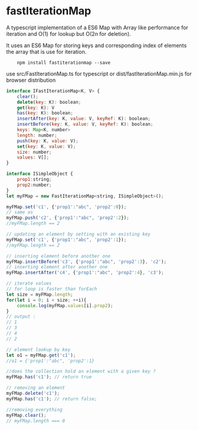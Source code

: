 # fastIterationMap
A typescript implementation of a ES6 Map with Array like performance for iteration and O(1) for lookup but O(2n for deletion).

It uses an ES6 Map for storing keys and corresponding index of elements the array that is use for iteration.


```shell
    npm install fastiterationmap --save
```

use src/FastIterationMap.ts for typescript 
or dist/fastIterationMap.min.js for browser distribution



```javascript
interface IFastIterationMap<K, V> {
    clear();
    delete(key: K): boolean;
    get(key: K): V
    has(key: K): boolean;
    insertAfter(key: K, value: V, keyRef: K): boolean;
    insertBefore(key: K, value: V, keyRef: K): boolean;
    keys: Map<K, number>
    length: number;
    push(key: K, value: V);
    set(key: K, value: V);
    size: number;
    values: V[];
}
```

```javascript
interface ISimpleObject {
    prop1:string;
    prop2:number;
}
let myFMap = new FastIterationMap<string, ISimpleObject>();

myFMap.set('c1', {'prop1':"abc", 'prop2':0});
// same as 
myFMap.push('c2', {'prop1':"abc", 'prop2':2});
//myFMap.length == 2

// updating an element by setting with an existing key
myFMap.set('c1', {'prop1':"abc", 'prop2':1});
//myFMap.length == 2

// inserting element before another one 
myFMap.insertBefore('c3', {'prop1':"abc", 'prop2':3}, 'c2');
// inserting element after another one 
myFMap.insertAfter('c4', {'prop1':"abc", 'prop2':4}, 'c3');

// iterate values
// for loop is faster than forEach
let size = myFMap.length;
for(let i = 0; i < size; ++i){
    console.log(myFMap.values[i].prop2);    
}
// output : 
// 1
// 3
// 4
// 2

// element lookup by key
let o1 = myFMap.get('c1'); 
//o1 = {'prop1':"abc", 'prop2':1}

//does the collection hold an element with a given key ?
myFMap.has('c1'); // return true

// removing an element
myFMap.delete('c1');
myFMap.has('c1'); // return false;

//removing everything
myFMap.clear();
// myFMap.length === 0
```
